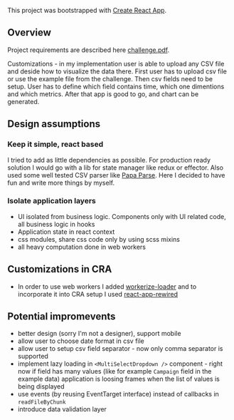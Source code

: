 This project was bootstrapped with [Create React App](https://github.com/facebook/create-react-app).

## Overview

Project requirements are described here [challenge.pdf](https://raw.githubusercontent.com/mariusz-kabala/adverity-challenge/master/challenge.pdf). 

Customizations - in my implementation user is able to upload any CSV file and deside how to visualize the data there. 
First user has to upload csv file or use the example file from the challenge. Then csv fields need to be setup. User has to define which field contains time, which one dimentions and which metrics. After that app is good to go, and chart can be generated.

## Design assumptions

### Keep it simple, react based

I tried to add as little dependencies as possible. For production ready solution I would go with a lib for state manager like redux or effector. Also used some well tested CSV parser like [Papa Parse](https://www.papaparse.com/). Here I decided to have fun and write more things by myself. 


### Isolate application layers 

- UI isolated from business logic. Components only with UI related code, all business logic in hooks
- Application state in react context
- css modules, share css code only by using scss mixins
- all heavy computation done in web workers

## Customizations in CRA

- In order to use web workers I added [workerize-loader](https://github.com/developit/workerize-loader) and to incorporate it into CRA setup I used [react-app-rewired](https://www.npmjs.com/package/react-app-rewired)

## Potential impromevents
- better design (sorry I'm not a designer), support mobile 
- allow user to choose date format in csv file
- allow user to setup csv field separator - now only comma separator is supported
- implement lazy loading in `<MultiSelectDropdown />` component - right now if field has many values (like for example `Campaign` field in the example data) application is loosing frames when the list of values is being displayed
- use events (by reusing EventTarget interface) instead of callbacks in `readFileByChunk`
- introduce data validation layer